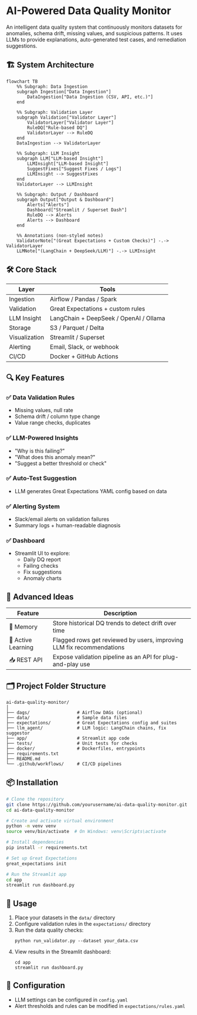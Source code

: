 # AI-Powered Data Quality Monitor

An intelligent data quality system that continuously monitors datasets for anomalies, schema drift, missing values, and suspicious patterns. It uses LLMs to provide explanations, auto-generated test cases, and remediation suggestions.

## 🏗️ System Architecture

```mermaid
flowchart TB
    %% Subgraph: Data Ingestion
    subgraph Ingestion["Data Ingestion"]
        DataIngestion["Data Ingestion (CSV, API, etc.)"]
    end

    %% Subgraph: Validation Layer
    subgraph Validation["Validator Layer"]
        ValidatorLayer["Validator Layer"]
        RuleDQ["Rule-based DQ"]
        ValidatorLayer --> RuleDQ
    end
    DataIngestion --> ValidatorLayer

    %% Subgraph: LLM Insight
    subgraph LLM["LLM-based Insight"]
        LLMInsight["LLM-based Insight"]
        SuggestFixes["Suggest Fixes / Logs"]
        LLMInsight --> SuggestFixes
    end
    ValidatorLayer --> LLMInsight

    %% Subgraph: Output / Dashboard
    subgraph Output["Output & Dashboard"]
        Alerts["Alerts"]
        Dashboard["Streamlit / Superset Dash"]
        RuleDQ --> Alerts
        Alerts --> Dashboard
    end

    %% Annotations (non-styled notes)
    ValidatorNote["(Great Expectations + Custom Checks)"] -.-> ValidatorLayer
    LLMNote["(LangChain + DeepSeek/LLM)"] -.-> LLMInsight
```

## 🛠️ Core Stack

| Layer | Tools |
|-------|-------|
| Ingestion | Airflow / Pandas / Spark |
| Validation | Great Expectations + custom rules |
| LLM Insight | LangChain + DeepSeek / OpenAI / Ollama |
| Storage | S3 / Parquet / Delta |
| Visualization | Streamlit / Superset |
| Alerting | Email, Slack, or webhook |
| CI/CD | Docker + GitHub Actions |

## 🔍 Key Features

### ✅ Data Validation Rules
* Missing values, null rate
* Schema drift / column type change
* Value range checks, duplicates

### ✅ LLM-Powered Insights
* "Why is this failing?"
* "What does this anomaly mean?"
* "Suggest a better threshold or check"

### ✅ Auto-Test Suggestion
* LLM generates Great Expectations YAML config based on data

### ✅ Alerting System
* Slack/email alerts on validation failures
* Summary logs + human-readable diagnosis

### ✅ Dashboard
* Streamlit UI to explore:
   * Daily DQ report
   * Failing checks
   * Fix suggestions
   * Anomaly charts

## 🚀 Advanced Ideas

| Feature | Description |
|---------|-------------|
| 🧠 Memory | Store historical DQ trends to detect drift over time |
| 🔁 Active Learning | Flagged rows get reviewed by users, improving LLM fix recommendations |
| 📥 REST API | Expose validation pipeline as an API for plug-and-play use |

## 🗂️ Project Folder Structure

```
ai-data-quality-monitor/
│
├── dags/                  # Airflow DAGs (optional)
├── data/                  # Sample data files
├── expectations/          # Great Expectations config and suites
├── llm_agent/             # LLM logic: LangChain chains, fix suggestor
├── app/                   # Streamlit app code
├── tests/                 # Unit tests for checks
├── docker/                # Dockerfiles, entrypoints
├── requirements.txt
├── README.md
└── .github/workflows/     # CI/CD pipelines
```

## 📦 Installation

```bash
# Clone the repository
git clone https://github.com/yourusername/ai-data-quality-monitor.git
cd ai-data-quality-monitor

# Create and activate virtual environment
python -m venv venv
source venv/bin/activate  # On Windows: venv\Scripts\activate

# Install dependencies
pip install -r requirements.txt

# Set up Great Expectations
great_expectations init

# Run the Streamlit app
cd app
streamlit run dashboard.py
```

## 🚀 Usage

1. Place your datasets in the `data/` directory
2. Configure validation rules in the `expectations/` directory
3. Run the data quality checks:
   ```
   python run_validator.py --dataset your_data.csv
   ```
4. View results in the Streamlit dashboard:
   ```
   cd app
   streamlit run dashboard.py
   ```

## 🔧 Configuration

- LLM settings can be configured in `config.yaml`
- Alert thresholds and rules can be modified in `expectations/rules.yaml`